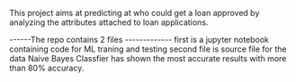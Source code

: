 This project aims at predicting at who could get a loan approved by analyzing the attributes attached to loan applications.

------The repo contains 2 files -------------
first is a jupyter notebook containing code for ML traning and testing 
second file is source file for the data 
Naive Bayes Classfier has shown the most accurate results with more than 80% accuracy.
